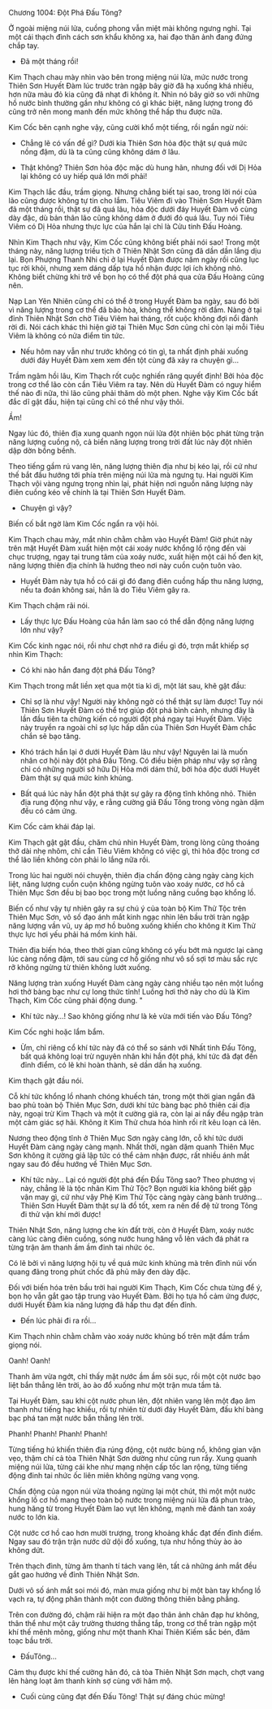 




Chương 1004: Đột Phá Đấu Tông?


Ở ngoài miệng núi lửa, cuồng phong vẫn miệt mài không ngưng nghỉ. Tại một cái thạch đình cách sơn khẩu không xa, hai đạo thân ảnh đang đứng chắp tay.

- Đã một tháng rồi!

Kim Thạch chau mày nhìn vào bên trong miệng núi lửa, mức nước trong Thiên Sơn Huyết Đàm lúc trước tràn ngập bây giờ đã hạ xuống khá nhiều, hơn nữa màu đỏ kia cũng đã nhạt đi không ít. Nhìn nó bây giờ so với những hồ nước bình thường gần như không có gì khác biệt, năng lượng trong đó cũng trở nên mong manh đến mức không thể hấp thu được nữa.

Kim Cốc bên cạnh nghe vậy, cũng cười khổ một tiếng, rồi ngần ngừ nói:

- Chẳng lẽ có vấn đề gì? Dưới kia Thiên Sơn hỏa độc thật sự quá mức nồng đậm, dù là ta cũng cũng không dám ở lâu.

- Thật không? Thiên Sơn hỏa độc mặc dù hung hãn, nhưng đối với Dị Hỏa lại không có uy hiếp quá lớn mới phải!

Kim Thạch lắc đầu, trầm giọng. Nhưng chẳng biết tại sao, trong lời nói của lão cũng được không tự tin cho lắm. Tiêu Viêm đi vào Thiên Sơn Huyết Đàm đã một tháng rồi, thật sự đã quá lâu, hỏa độc dưới đáy Huyết Đàm vô cùng dày đặc, dù bản thân lão cũng không dám ở đưới đó quá lâu. Tuy nói Tiêu Viêm có Dị Hỏa nhưng thực lực của hắn lại chỉ là Cửu tinh Đấu Hoàng.

Nhìn Kim Thạch như vậy, Kim Cốc cũng không biết phải nói sao! Trong một tháng này, năng lượng triều tịch ở Thiên Nhật Sơn cũng đã dần dần lắng dịu lại. Bọn Phượng Thanh Nhi chỉ ở lại Huyết Đàm được năm ngày rồi cũng lục tục rời khỏi, nhưng xem dáng dấp tựa hồ nhận được lợi ích không nhỏ. Không biết chừng khi trở về bọn họ có thể đột phá qua cửa Đấu Hoàng cũng nên.

Nạp Lan Yên Nhiên cũng chỉ có thể ở trong Huyết Đàm ba ngày, sau đó bởi vì năng lượng trong cơ thể đã bão hòa, không thể không rời đầm. Nàng ở tại đỉnh Thiên Nhật Sơn chờ Tiêu Viêm hai tháng, rốt cuộc không đợi nổi đành rời đi. Nói cách khác thì hiện giờ tại Thiên Mục Sơn cũng chỉ còn lại mỗi Tiêu Viêm là không có nửa điểm tin tức.

- Nếu hôm nay vẫn như trước không có tin gì, ta nhất định phải xuống dưới đáy Huyết Đàm xem xem đến tột cùng đã xảy ra chuyện gì…

Trầm ngâm hồi lâu, Kim Thạch rốt cuộc nghiến răng quyết định! Bởi hỏa độc trong cơ thể lão còn cần Tiêu Viêm ra tay. Nên dù Huyết Đàm có nguy hiểm thế nào đi nữa, thì lão cũng phải thăm dò một phen. Nghe vậy Kim Cốc bất đắc dĩ gật đầu, hiện tại cũng chỉ có thể như vậy thôi.

Ầm!

Ngay lúc đó, thiên địa xung quanh ngọn núi lửa đột nhiên bộc phát từng trận năng lượng cuồng nộ, cả biển năng lượng trong trời đất lúc này đột nhiên dập dờn bồng bềnh.

Theo tiếng gầm rú vang lên, năng lượng thiên địa như bị kéo lại, rồi cứ như thế bắt đầu hướng tới phía trên miệng núi lửa mà ngưng tụ. Hai người Kim Thạch vội vàng ngưng trọng nhìn lại, phát hiện nơi nguồn năng lượng này điên cuồng kéo về chính là tại Thiên Sơn Huyết Đàm.

- Chuyện gì vậy?

Biến cố bắt ngờ làm Kim Cốc ngẩn ra vội hỏi.

Kim Thạch chau mày, mắt nhìn chằm chằm vào Huyết Đàm! Giờ phút này trên mặt Huyết Đàm xuất hiện một cái xoáy nước khổng lồ rộng đến vài chục trượng, ngay tại trung tâm của xoáy nước, xuất hiện một cái hố đen kịt, năng lượng thiên địa chính là hướng theo nơi này cuồn cuộn tuôn vào.

- Huyết Đàm này tựa hồ có cái gì đó đang điên cuồng hấp thu năng lượng, nếu ta đoán không sai, hẳn là do Tiêu Viêm gây ra.

Kim Thạch chậm rãi nói.

- Lấy thực lực Đấu Hoàng của hắn làm sao có thể dẫn động năng lượng lớn như vậy?

Kim Cốc kinh ngạc nói, rồi như chợt nhớ ra điều gì đó, trợn mắt khiếp sợ nhìn Kim Thạch:

- Có khi nào hắn đang đột phá Đấu Tông?

Kim Thạch trong mắt liền xẹt qua một tia kì dị, một lát sau, khẽ gật đầu:

- Chỉ sợ là như vậy! Người này không ngờ có thể thật sự làm được! Tuy nói Thiên Sơn Huyết Đàm có thể trợ giúp đột phá bình cảnh, nhưng đây là lần đầu tiên ta chứng kiến có người đột phá ngay tại Huyết Đàm. Việc này truyền ra ngoài chỉ sợ lực hấp dẫn của Thiên Sơn Huyết Đàm chắc chắn sẽ bạo tăng.

- Khó trách hắn lại ở dưới Huyết Đàm lâu như vậy! Nguyên lai là muốn nhân cơ hội này đột phá Đấu Tông. Có điều biện pháp như vậy sợ rằng chỉ có những người sở hữu Dị Hỏa mới dám thử, bởi hỏa độc dưới Huyết Đàm thật sự quá mức kinh khủng.

- Bất quá lúc này hắn đột phá thật sự gây ra động tĩnh không nhỏ. Thiên địa rung động như vậy, e rằng cường giả Đấu Tông trong vòng ngàn dặm đều có cảm ứng.

Kim Cốc cảm khái đáp lại.

Kim Thạch gật gật đầu, chăm chú nhìn Huyết Đàm, trong lòng cũng thoáng thở dài nhẹ nhõm, chỉ cần Tiêu Viêm không có việc gì, thì hỏa độc trong cơ thể lão liền không còn phải lo lắng nữa rồi.

Trong lúc hai người nói chuyện, thiên địa chấn động càng ngày càng kịch liệt, năng lượng cuồn cuộn không ngừng tuôn vào xoáy nước, cơ hồ cả Thiên Mục Sơn đều bị bao bọc trong một luồng năng cuồng bạo khổng lồ.

Biến cố như vậy tự nhiên gây ra sự chú ý của toàn bộ Kim Thử Tộc trên Thiên Mục Sơn, vô số đạo ánh mắt kinh ngạc nhìn lên bầu trời tràn ngập năng lượng vần vũ, uy áp mơ hồ buông xuống khiến cho không ít Kim Thử thực lực hơi yếu phải há mồm kinh hãi.

Thiên địa biến hóa, theo thời gian cũng không có yếu bớt mà ngược lại càng lúc càng nồng đậm, tới sau cùng cơ hồ giống như vô số sợi tơ màu sắc rực rỡ không ngừng từ thiên không lướt xuống.

Năng lượng tràn xuống Huyết Đàm càng ngày càng nhiều tạo nên một luồng hơi thở bàng bạc như cự long thức tỉnh! Luồng hơi thở này cho dù là Kim Thạch, Kim Cốc cũng phải động dung. "

- Khí tức này…! Sao không giống như là kẻ vừa mới tiến vào Đấu Tông?

Kim Cốc nghi hoặc lẩm bẩm.

- Ừm, chỉ riêng cổ khí tức này đã có thể so sánh với Nhất tinh Đấu Tông, bất quá không loại trừ nguyên nhân khi hắn đột phá, khí tức đã đạt đến đỉnh điểm, có lẽ khi hoàn thành, sẽ dần dần hạ xuống.

Kim thạch gật đầu nói.

Cỗ khí tức khổng lồ nhanh chóng khuếch tán, trong một thời gian ngắn đã bao phủ toàn bộ Thiên Mục Sơn, dưới khí tức bàng bạc phô thiên cái địa này, ngoại trừ Kim Thạch và một ít cường giả ra, còn lại ai nấy đều ngập tràn một cảm giác sợ hãi. Không ít Kim Thử chưa hóa hình rối rít kêu loạn cả lên.

Nương theo động tĩnh ở Thiên Mục Sơn ngày càng lớn, cỗ khí tức dưới Huyết Đàm càng ngày càng mạnh. Nhất thời, ngàn dặm quanh Thiên Mục Sơn không ít cường giả lập tức có thể cảm nhận được, rất nhiều ánh mắt ngay sau đó đều hướng về Thiên Mục Sơn.

- Khí tức này… Lại có người đột phá đến Đấu Tông sao? Theo phương vị này, chẳng lẽ là tộc nhân Kim Thử Tộc? Bọn người kia không biết gặp vận may gì, cứ như vậy Phệ Kim Thử Tộc càng ngày càng bành trướng... Thiên Sơn Huyết Đàm thật sự là đồ tốt, xem ra nên để đệ tử trong Tông đi thử vận khí mới được!

Thiên Nhật Sơn, năng lượng che kín đất trời, còn ở Huyết Đàm, xoáy nước càng lúc càng điên cuồng, sóng nước hung hăng vỗ lên vách đá phát ra từng trận âm thanh ầm ầm đinh tai nhức óc.

Có lẽ bởi vì năng lượng hội tụ về quá mức kinh khủng mà trên đỉnh núi vốn quang đãng trong phút chốc đã phủ mây đen dày đặc.

Đối với biến hóa trên bầu trời hai người Kim Thạch, Kim Cốc chưa từng để ý, bọn họ vẫn gắt gao tập trung vào Huyết Đàm. Bởi họ tựa hồ cảm ứng được, dưới Huyết Đàm kia năng lượng đã hấp thu đạt đến đỉnh.

- Đến lúc phải đi ra rồi...

Kim Thạch nhìn chằm chằm vào xoáy nước khủng bố trên mặt đầm trầm giọng nói.

Oanh! Oanh!

Thanh âm vừa ngớt, chỉ thấy mặt nước ầm ầm sôi sục, rồi một cột nước bạo liệt bắn thẳng lên trời, ào ào đổ xuống như một trận mưa tầm tả.

Tại Huyết Đàm, sau khi cột nước phun lên, đột nhiên vang lên một đạo âm thanh như tiếng hạc khiếu, rồi tự nhiên từ dưới đáy Huyết Đàm, đấu khí bàng bạc phá tan mặt nước bắn thẳng lên trời.

Phanh! Phanh! Phanh! Phanh!

Từng tiếng hú khiến thiên địa rúng động, cột nước bùng nổ, không gian vặn vẹo, thậm chí cả tòa Thiên Nhật Sơn dường như cũng run rẩy. Xung quanh miệng núi lửa, từng cái khe như mạng nhện cấp tốc lan rộng, từng tiếng động đinh tai nhức ốc liên miên không ngừng vang vọng.

Chấn động của ngọn núi vừa thoáng ngừng lại một chút, thì một một nước khổng lồ cơ hồ mang theo toàn bộ nước trong miệng núi lửa đã phun trào, hung hăng từ trong Huyết Đàm lao vụt lên không, mạnh mẽ đánh tan xoáy nước to lớn kia.

Cột nước cơ hồ cao hơn mười trượng, trong khoảng khắc đạt đến đỉnh điểm. Ngay sau đó trận trận nước dữ dội đổ xuống, tựa như hồng thủy ào ào không dứt.

Trên thạch đình, từng âm thanh tí tách vang lên, tất cả những ánh mắt đều gắt gao hướng về đỉnh Thiên Nhật Sơn.

Dưới vô số ánh mắt soi mói đó, màn mưa giống như bị một bàn tay khổng lồ vạch ra, tự động phân thành một con đường thông thiên bằng phẳng.

Trên con đường đó, chậm rãi hiện ra một đạo thân ảnh chân đạp hư không, thân thể như một cây trường thương thẳng tắp, trong cơ thể tràn ngập một khí thế mênh mông, giống như một thanh Khai Thiên Kiếm sắc bén, đâm toạc bầu trời.

- ĐấuTông…

Cảm thụ được khí thế cường hãn đó, cả tòa Thiên Nhật Sơn mạch, chợt vang lên hàng loạt âm thanh kính sợ cùng với hâm mộ.

- Cuối cùng cũng đạt đến Đấu Tông! Thật sự đáng chúc mừng!




